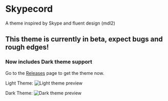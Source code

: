 # Skypecord
A theme inspired by Skype and fluent design (mdl2)

## **This theme is currently in beta, expect bugs and rough edges!**
### Now includes Dark theme support

Go to the [Releases](https://github.com/MasicoreLord/Skypecord/releases) page to get the theme now.

Light Theme:
![Light theme preview](https://i.imgur.com/GAdcn9s.png)

Dark Theme:
![Dark theme preview](https://i.imgur.com/iJwBhKr.png)
